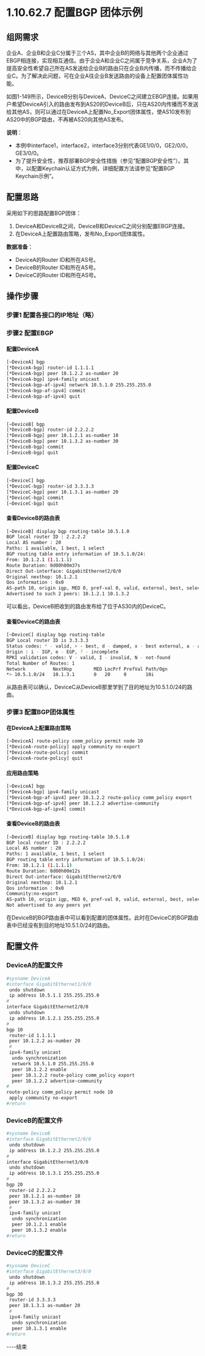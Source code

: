 # 1.10.62.7 配置BGP 团体示例

## 组网需求

企业A、企业B和企业C分属于三个AS，其中企业B的网络与其他两个企业通过EBGP相连接，实现相互通信。由于企业A和企业C之间属于竞争关系，企业A为了提高安全性希望自己所在AS发送给企业B的路由只在企业B内传播，而不传播给企业C。为了解决此问题，可在企业A往企业B发送路由的设备上配置团体属性功能。

如图1-149所示，DeviceB分别与DeviceA、DeviceC之间建立EBGP连接。如果用户希望DeviceA引入的路由发布到AS20的DeviceB后，只在AS20内传播而不发送给其他AS，则可以通过在DeviceA上配置No_Export团体属性，使AS10发布到AS20中的BGP路由，不再被AS20向其他AS发布。

**说明**：
- 本例中interface1，interface2，interface3分别代表GE1/0/0，GE2/0/0，GE3/0/0。
- 为了提升安全性，推荐部署BGP安全性措施（参见“配置BGP安全性”）。其中，以配置Keychain认证方式为例，详细配置方法请参见“配置BGP Keychain示例”。

## 配置思路

采用如下的思路配置BGP团体：

1. DeviceA和DeviceB之间，DeviceB和DeviceC之间分别配置EBGP连接。
2. 在DeviceA上配置路由策略，发布No_Export团体属性。

**数据准备**：
- DeviceA的Router ID和所在AS号。
- DeviceB的Router ID和所在AS号。
- DeviceC的Router ID和所在AS号。

## 操作步骤

### 步骤1 配置各接口的IP地址（略）

### 步骤2 配置EBGP

#### 配置DeviceA

```bash
[~DeviceA] bgp
[*DeviceA-bgp] router-id 1.1.1.1
[*DeviceA-bgp] peer 10.1.2.2 as-number 20
[*DeviceA-bgp] ipv4-family unicast
[*DeviceA-bgp-af-ipv4] network 10.5.1.0 255.255.255.0
[*DeviceA-bgp-af-ipv4] commit
[~DeviceA-bgp-af-ipv4] quit
```

#### 配置DeviceB

```bash
[~DeviceB] bgp
[*DeviceB-bgp] router-id 2.2.2.2
[*DeviceB-bgp] peer 10.1.2.1 as-number 10
[*DeviceB-bgp] peer 10.1.3.2 as-number 30
[*DeviceB-bgp] commit
[~DeviceB-bgp] quit
```

#### 配置DeviceC

```bash
[~DeviceC] bgp
[*DeviceC-bgp] router-id 3.3.3.3
[*DeviceC-bgp] peer 10.1.3.1 as-number 20
[*DeviceC-bgp] commit
[~DeviceC-bgp] quit
```

#### 查看DeviceB的路由表

```bash
[~DeviceB] display bgp routing-table 10.5.1.0
BGP local router ID : 2.2.2.2
Local AS number : 20
Paths: 1 available, 1 best, 1 select
BGP routing table entry information of 10.5.1.0/24:
From: 10.1.2.1 (1.1.1.1)
Route Duration: 0d00h00m37s
Direct Out-interface: GigabitEthernet2/0/0
Original nexthop: 10.1.2.1
Qos information : 0x0
AS-path 10, origin igp, MED 0, pref-val 0, valid, external, best, select, pre 255
Advertised to such 2 peers: 10.1.2.1 10.1.3.2
```

可以看出，DeviceB把收到的路由发布给了位于AS30内的DeviceC。

#### 查看DeviceC的路由表

```bash
[~DeviceC] display bgp routing-table
BGP Local router ID is 3.3.3.3
Status codes: * - valid, > - best, d - damped, x - best external, a - add path, h - history, i - internal, s - suppressed, S - Stale
Origin : i - IGP, e - EGP, ? - incomplete
RPKI validation codes: V - valid, I - invalid, N - not-found
Total Number of Routes: 1
Network          NextHop        MED LocPrf PrefVal Path/Ogn
*> 10.5.1.0/24   10.1.3.1       0   20     0       10i
```

从路由表可以确认，DeviceC从DeviceB那里学到了目的地址为10.5.1.0/24的路由。

### 步骤3 配置BGP团体属性

#### 在DeviceA上配置路由策略

```bash
[~DeviceA] route-policy comm_policy permit node 10
[*DeviceA-route-policy] apply community no-export
[*DeviceA-route-policy] commit
[~DeviceA-route-policy] quit
```

#### 应用路由策略

```bash
[~DeviceA] bgp
[*DeviceA-bgp] ipv4-family unicast
[*DeviceA-bgp-af-ipv4] peer 10.1.2.2 route-policy comm_policy export
[*DeviceA-bgp-af-ipv4] peer 10.1.2.2 advertise-community
[*DeviceA-bgp-af-ipv4] commit
```

#### 查看DeviceB的路由表

```bash
[~DeviceB] display bgp routing-table 10.5.1.0
BGP local router ID : 2.2.2.2
Local AS number : 20
Paths: 1 available, 1 best, 1 select
BGP routing table entry information of 10.5.1.0/24:
From: 10.1.2.1 (1.1.1.1)
Route Duration: 0d00h00m12s
Direct Out-interface: GigabitEthernet2/0/0
Original nexthop: 10.1.2.1
Qos information : 0x0
Community:no-export
AS-path 10, origin igp, MED 0, pref-val 0, valid, external, best, select, pre 255
Not advertised to any peers yet
```

在DeviceB的BGP路由表中可以看到配置的团体属性。此时在DeviceC的BGP路由表中已经没有到目的地址10.5.1.0/24的路由。

## 配置文件

### DeviceA的配置文件

```bash
#sysname DeviceA
#interface GigabitEthernet1/0/0
 undo shutdown
 ip address 10.5.1.1 255.255.255.0
#
interface GigabitEthernet2/0/0
 undo shutdown
 ip address 10.1.2.1 255.255.255.0
#
bgp 10
 router-id 1.1.1.1
 peer 10.1.2.2 as-number 20
 #
 ipv4-family unicast
  undo synchronization
  network 10.5.1.0 255.255.255.0
  peer 10.1.2.2 enable
  peer 10.1.2.2 route-policy comm_policy export
  peer 10.1.2.2 advertise-community
#
route-policy comm_policy permit node 10
 apply community no-export
#return
```

### DeviceB的配置文件

```bash
#sysname DeviceB
#interface GigabitEthernet2/0/0
 undo shutdown
 ip address 10.1.2.2 255.255.255.0
#
interface GigabitEthernet3/0/0
 undo shutdown
 ip address 10.1.3.1 255.255.255.0
#
bgp 20
 router-id 2.2.2.2
 peer 10.1.2.1 as-number 10
 peer 10.1.3.2 as-number 30
 #
 ipv4-family unicast
  undo synchronization
  peer 10.1.2.1 enable
  peer 10.1.3.2 enable
#return
```

### DeviceC的配置文件

```bash
#sysname DeviceC
#interface GigabitEthernet3/0/0
 undo shutdown
 ip address 10.1.3.2 255.255.255.0
#
bgp 30
 router-id 3.3.3.3
 peer 10.1.3.1 as-number 20
 #
 ipv4-family unicast
  undo synchronization
  peer 10.1.3.1 enable
#return
```

----结束